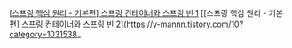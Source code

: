 [[스프링 핵심 원리 - 기본편] 스프링 컨테이너와 스프링 빈 1](https://y-mannn.tistory.com/9?category=1031538)
[[스프링 핵심 원리 - 기본편] 스프링 컨테이너와 스프링 빈 2](https://y-mannn.tistory.com/10?category=1031538_
